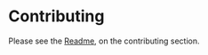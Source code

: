 # Contributing

Please see the [Readme](https://github.com/code-cracker/code-cracker/blob/master/README.md#contributing), on the contributing section.
